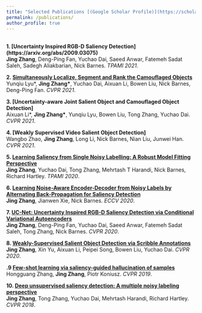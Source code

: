 ```yaml
---
title: "Selected Publications [(Google Scholar Profile)](https://scholar.google.com.au/citations?user=Qa1DMv8AAAAJ&hl=en)"
permalink: /publications/
author_profile: true
---
```

<br>
<b>1. [Uncertainty Inspired RGB-D Saliency Detection](https://arxiv.org/abs/2009.03075)</b> <br> 
<b>Jing Zhang</b>, Deng-Ping Fan, Yuchao Dai, Saeed Anwar, Fatemeh Sadat Saleh, Sadegh Aliakbarian, Nick Barnes.
<i>TPAMI 2021</i>.

<b>2. [Simultaneously Localize, Segment and Rank the Camouflaged Objects](https://arxiv.org/abs/2103.04011)</b> <br> 
Yunqiu Lyu*, <b>Jing Zhang*</b>, Yuchao Dai, Aixuan Li, Bowen Liu, Nick Barnes, Deng-Ping Fan.
<i>CVPR 2021</i>.

<b>3. [Uncertainty-aware Joint Salient Object and Camouflaged Object Detection]</b> <br> 
Aixuan Li*, <b>Jing Zhang*</b>, Yunqiu Lyu, Bowen Liu, Tong Zhang, Yuchao Dai.
<i>CVPR 2021</i>.

<b>4. [Weakly Supervised Video Salient Object Detection]</b> <br> 
Wangbo Zhao, <b>Jing Zhang</b>, Long Li, Nick Barnes, Nian Liu, Junwei Han.
<i>CVPR 2021</i>.

<b>5. [Learning Saliency from Single Noisy Labelling: A Robust Model Fitting Perspective](https://ieeexplore.ieee.org/document/9303417)</b> <br> 
<b>Jing Zhang</b>, Yuchao Dai, Tong Zhang, Mehrtash T Harandi, Nick Barnes, Richard Hartley.
<i>TPAMI 2020</i>.

<b>6. [Learning Noise-Aware Encoder-Decoder from Noisy Labels by Alternating Back-Propagation for Saliency Detection](https://www.ecva.net/papers/eccv_2020/papers_ECCV/papers/123620341.pdf)</b> <br> 
<b>Jing Zhang</b>, Jianwen Xie, Nick Barnes.
<i>ECCV 2020</i>.

<b>7. [UC-Net: Uncertainty Inspired RGB-D Saliency Detection via Conditional Variational Autoencoders](https://openaccess.thecvf.com/content_CVPR_2020/papers/Zhang_UC-Net_Uncertainty_Inspired_RGB-D_Saliency_Detection_via_Conditional_Variational_Autoencoders_CVPR_2020_paper.pdf)</b> <br> 
<b>Jing Zhang</b>, Deng-Ping Fan, Yuchao Dai, Saeed Anwar, Fatemeh Sadat Saleh, Tong Zhang, Nick Barnes.
<i>CVPR 2020</i>.

<b>8. [Weakly-Supervised Salient Object Detection via Scribble Annotations](https://openaccess.thecvf.com/content_CVPR_2020/papers/Zhang_Weakly-Supervised_Salient_Object_Detection_via_Scribble_Annotations_CVPR_2020_paper.pdf)</b> <br> 
<b>Jing Zhang</b>, Xin Yu, Aixuan Li, Peipei Song, Bowen Liu, Yuchao Dai.
<i>CVPR 2020</i>.

<b>.9 [Few-shot learning via saliency-guided hallucination of samples](https://openaccess.thecvf.com/content_CVPR_2019/papers/Zhang_Few-Shot_Learning_via_Saliency-Guided_Hallucination_of_Samples_CVPR_2019_paper.pdf)</b> <br> 
Hongguang Zhang, <b>Jing Zhang</b>, Piotr Koniusz.
<i>CVPR 2019</i>.

<b>10. [Deep unsupervised saliency detection: A multiple noisy labeling perspective](https://openaccess.thecvf.com/content_cvpr_2018/papers/Zhang_Deep_Unsupervised_Saliency_CVPR_2018_paper.pdf)</b> <br> 
<b>Jing Zhang</b>, Tong Zhang, Yuchao Dai, Mehrtash Harandi, Richard Hartley.
<i>CVPR 2018</i>.

